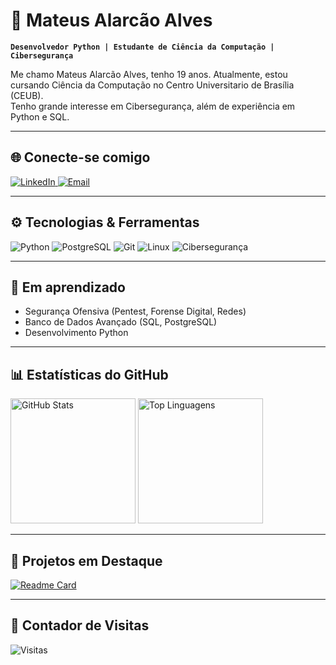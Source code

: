 # 🤖 Mateus Alarcão Alves

**`Desenvolvedor Python | Estudante de Ciência da Computação | Cibersegurança`**

Me chamo Mateus Alarcão Alves, tenho 19 anos. Atualmente, estou cursando Ciência da Computação no Centro Universitario de Brasília (CEUB).  
Tenho grande interesse em Cibersegurança, além de experiência em Python e SQL. 

---

## 🌐 Conecte-se comigo

<p align="left">
  <a href="https://www.linkedin.com/in/alarcao-alves10/" target="_blank">
    <img src="https://img.shields.io/badge/LinkedIn-Connect-0A66C2?style=for-the-badge&logo=linkedin&logoColor=white" alt="LinkedIn"/>
  </a>
  <a href="mailto:mateusalves0754@gmail.com" target="_blank">
    <img src="https://img.shields.io/badge/Email-Send-FF6F61?style=for-the-badge&logo=gmail&logoColor=white" alt="Email"/>
  </a>
</p>

---

## ⚙️ Tecnologias & Ferramentas

![Python](https://img.shields.io/badge/Python-3776AB?style=for-the-badge&logo=python&logoColor=white)
![PostgreSQL](https://img.shields.io/badge/PostgreSQL-316192?style=for-the-badge&logo=postgresql&logoColor=white)
![Git](https://img.shields.io/badge/Git-F05032?style=for-the-badge&logo=git&logoColor=white)
![Linux](https://img.shields.io/badge/Linux-FCC624?style=for-the-badge&logo=linux&logoColor=black)
![Cibersegurança](https://img.shields.io/badge/CyberSecurity-2F4F4F?style=for-the-badge&logo=hackaday&logoColor=white)

---

## 🎯 Em aprendizado

- Segurança Ofensiva (Pentest, Forense Digital, Redes)
- Banco de Dados Avançado (SQL, PostgreSQL)
- Desenvolvimento Python

---

## 📊 Estatísticas do GitHub

<p align="left">
  <img 
    alt="GitHub Stats" 
    height="200" 
    src="https://github-readme-stats.vercel.app/api?username=mateus-alarcao&show_icons=true&theme=tokyonight&locale=pt-br" 
  />
  <img 
    alt="Top Linguagens" 
    height="200" 
    src="https://github-readme-stats.vercel.app/api/top-langs/?username=mateus-alarcao&theme=tokyonight&layout=compact&custom_title=Tecnologias&langs_count=9" 
  />
</p>

---

## 🚀 Projetos em Destaque

[![Readme Card](https://github-readme-stats.vercel.app/api/pin/?username=mateus-alarcao&repo=USP---Ciencia-da-Computacao-com-Python&theme=tokyonight)](https://github.com/mateus-alarcao/USP---Ciencia-da-Computacao-com-Python)

---

## 👀 Contador de Visitas

![Visitas](https://komarev.com/ghpvc/?username=mateus-alarcao&color=blue&style=for-the-badge)

